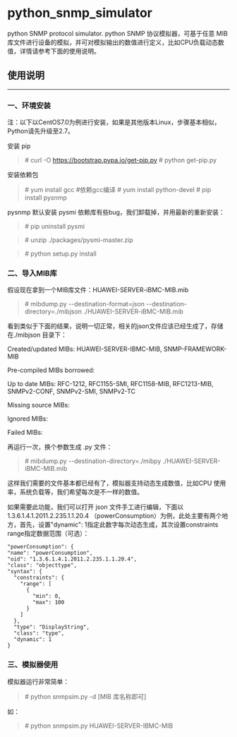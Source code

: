 # python_snmp_simulator

python SNMP protocol simulator.
python SNMP 协议模拟器，可基于任意 MIB 库文件进行设备的模拟，并可对模拟输出的数值进行定义，比如CPU负载动态数值，详情请参考下面的使用说明。

## 使用说明

------
### 一、环境安装

注：以下以CentOS7.0为例进行安装，如果是其他版本Linux，步骤基本相似，Python请先升级至2.7。

安装 pip
> \# curl -O https://bootstrap.pypa.io/get-pip.py
> \# python get-pip.py

安装依赖包
> \# yum install gcc #依赖gcc编译
> \# yum install python-devel
> \# pip install pysnmp

pysnmp 默认安装 pysmi 依赖库有些bug，我们卸载掉，并用最新的重新安装：

> \# pip uninstall pysmi

> \# unzip ./packages/pysmi-master.zip

> \# python setup.py install

### 二、导入MIB库

假设现在拿到一个MIB库文件：HUAWEI-SERVER-iBMC-MIB.mib

> \# mibdump.py --destination-format=json --destination-directory=./mibjson ./HUAWEI-SERVER-iBMC-MIB.mib

看到类似于下面的结果，说明一切正常，相关的json文件应该已经生成了，存储在./mibjson 目录下：

> 
Created/updated MIBs: HUAWEI-SERVER-IBMC-MIB, SNMP-FRAMEWORK-MIB

Pre-compiled MIBs borrowed: 

Up to date MIBs: RFC-1212, RFC1155-SMI, RFC1158-MIB, RFC1213-MIB, SNMPv2-CONF, SNMPv2-SMI, SNMPv2-TC

Missing source MIBs: 

Ignored MIBs: 

Failed MIBs: 

再运行一次，换个参数生成 .py 文件：

> \# mibdump.py --destination-directory=./mibpy ./HUAWEI-SERVER-iBMC-MIB.mib

这样我们需要的文件基本都已经有了，模拟器支持动态生成数值，比如CPU 使用率，系统负载等，我们希望每次是不一样的数值。

如果需要此功能，我们可以打开 json 文件手工进行编辑，下面以 1.3.6.1.4.1.2011.2.235.1.1.20.4 （powerConsumption）为例，此处主要有两个地方，首先，设置"dynamic": 1指定此数字每次动态生成，其次设置constraints range指定数据范围（可选）：

    "powerConsumption": {
    "name": "powerConsumption", 
    "oid": "1.3.6.1.4.1.2011.2.235.1.1.20.4", 
    "class": "objecttype", 
    "syntax": {
      "constraints": {
        "range": [
          {
            "min": 0, 
            "max": 100
          }
        ]
      },    
      "type": "DisplayString", 
      "class": "type",
      "dynamic": 1
    }

### 三、模拟器使用

模拟器运行非常简单：

> \# python snmpsim.py -d [MIB 库名称即可]

如：

> \# python snmpsim.py HUAWEI-SERVER-IBMC-MIB 

